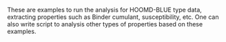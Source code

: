 These are examples to run the analysis for HOOMD-BLUE type data, extracting properties such as Binder cumulant, susceptibility, etc. One can also write script to analysis other types of properties based on these examples.
